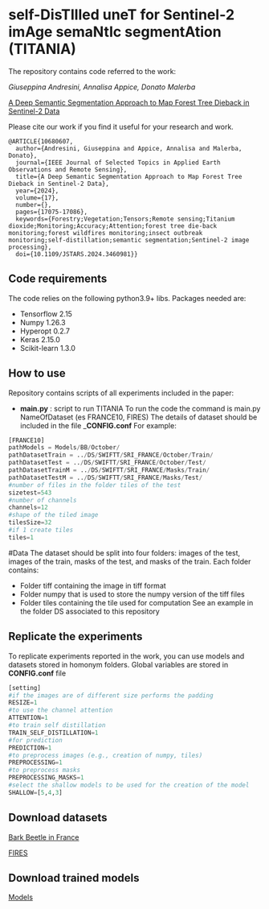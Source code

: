 #  self-DisTIlled uneT for Sentinel-2 imAge semaNtIc segmentAtion  (TITANIA)


The repository contains code referred to the work:

_Giuseppina Andresini, Annalisa Appice,  Donato Malerba_

[A Deep Semantic Segmentation Approach to Map Forest Tree Dieback in Sentinel-2 Data](https://ieeexplore.ieee.org/document/10680607) 

Please cite our work if you find it useful for your research and work.
```
@ARTICLE{10680607,
  author={Andresini, Giuseppina and Appice, Annalisa and Malerba, Donato},
  journal={IEEE Journal of Selected Topics in Applied Earth Observations and Remote Sensing}, 
  title={A Deep Semantic Segmentation Approach to Map Forest Tree Dieback in Sentinel-2 Data}, 
  year={2024},
  volume={17},
  number={},
  pages={17075-17086},
  keywords={Forestry;Vegetation;Tensors;Remote sensing;Titanium dioxide;Monitoring;Accuracy;Attention;forest tree die-back monitoring;forest wildfires monitoring;insect outbreak monitoring;self-distillation;semantic segmentation;Sentinel-2 image processing},
  doi={10.1109/JSTARS.2024.3460981}}

```


## Code requirements
The code relies on the following python3.9+ libs.
Packages needed are:
* Tensorflow 2.15
* Numpy 1.26.3
* Hyperopt 0.2.7
* Keras 2.15.0
* Scikit-learn 1.3.0


## How to use
Repository contains scripts of all experiments included in the paper:
* __main.py__ : script to run  TITANIA 
To run the code the command is main.py NameOfDataset (es FRANCE10, FIRES)
The details of dataset should be included in the file ___CONFIG.conf__
For example:
```python
[FRANCE10]
pathModels = Models/BB/October/
pathDatasetTrain = ../DS/SWIFTT/SRI_FRANCE/October/Train/
pathDatasetTest = ../DS/SWIFTT/SRI_FRANCE/October/Test/
pathDatasetTrainM = ../DS/SWIFTT/SRI_FRANCE/Masks/Train/
pathDatasetTestM = ../DS/SWIFTT/SRI_FRANCE/Masks/Test/
#number of files in the folder tiles of the test
sizetest=543
#number of channels
channels=12
#shape of the tiled image
tilesSize=32
#if 1 create tiles
tiles=1
```

#Data
The dataset should be split into four folders: images of the test, images of the train, masks of the test, and masks of the train. 
Each folder contains: 
* Folder tiff containing the image in tiff format
* Folder numpy that is used to store the numpy version of the tiff files
* Folder tiles containing the tile used for computation
See an example in the folder DS associated to this repository
 
## Replicate the experiments

To replicate experiments reported in the work, you can use models and datasets stored in homonym folders.
Global variables are stored in __CONFIG.conf__  file 


```python
[setting]
#if the images are of different size performs the padding
RESIZE=1
#to use the channel attention
ATTENTION=1
#to train self distillation
TRAIN_SELF_DISTILLATION=1
#for prediction
PREDICTION=1
#to preprocess images (e.g., creation of numpy, tiles)
PREPROCESSING=1
#to preprocess masks
PREPROCESSING_MASKS=1
#select the shallow models to be used for the creation of the model
SHALLOW=[5,4,3]
```

## Download datasets

[Bark Beetle in France](https://drive.google.com/drive/folders/11JPIK6cfgXdMY0PG4YHh6z8fuswBW3JO?usp=sharing)

[FIRES](https://drive.google.com/drive/folders/11bdq4pyRjLD37QV9o7dyvgcHt79xEztk?usp=sharing)

## Download trained models 

[Models](https://drive.google.com/drive/folders/1XntFkX4kzJkqDUu6AO2144bojXlzS6Vi?usp=sharing)








